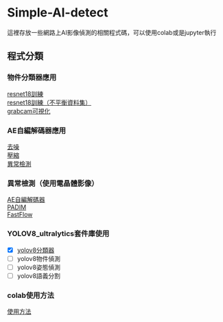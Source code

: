# Simple-AI-detect

這裡存放一些網路上AI影像偵測的相關程式碼，可以使用colab或是jupyter執行

 ## 程式分類
 ### 物件分類器應用
 [resnet18訓練](https://github.com/tetenlost/Simple-AI-detect/blob/main/resnet18_%E8%A8%93%E7%B7%B4.ipynb)  
[resnet18訓練（不平衡資料集）](https://github.com/tetenlost/Simple-AI-detect/blob/main/resnet18_%E8%A8%93%E7%B7%B4for%E4%B8%8D%E5%B9%B3%E8%A1%A1%E8%A8%93%E7%B7%B4%E8%B3%87%E6%96%99%E9%9B%86.ipynb)  
[grabcam可視化](https://github.com/tetenlost/Simple-AI-detect/blob/main/gradcam%E5%81%B5%E6%B8%AC%E7%B5%90%E6%9E%9C%E5%8F%AF%E8%A6%96%E5%8C%96.ipynb)  
### AE自編解碼器應用
[去噪](https://github.com/tetenlost/Simple-AI-detect/blob/main/AutoEncoder_%E5%8E%BB%E5%99%AA.ipynb)  
[壓縮](https://github.com/tetenlost/Simple-AI-detect/blob/main/AutoEncoder_%E5%A3%93%E7%B8%AE.ipynb)  
[異常檢測](https://github.com/tetenlost/Simple-AI-detect/blob/main/AutoEncoder_%E7%95%B0%E5%B8%B8%E6%AA%A2%E6%B8%AC.ipynb)  
### 異常檢測（使用電晶體影像）  
[AE自編解碼器](https://github.com/tetenlost/Simple-AI-detect/blob/main/AutoEncoder%E7%95%B0%E5%B8%B8%E6%AA%A2%E6%B8%AC%EF%BC%88%E9%9B%BB%E6%99%B6%E9%AB%94%E5%BD%B1%E5%83%8F%EF%BC%89.ipynb)  
[PADIM](https://github.com/tetenlost/Simple-AI-detect/blob/main/PADIM%E7%95%B0%E5%B8%B8%E6%AA%A2%E6%B8%AC_%EF%BC%88%E4%BD%BF%E7%94%A8%E9%9B%BB%E6%99%B6%E9%AB%94%E5%BD%B1%E5%83%8F%EF%BC%89.ipynb)  
[FastFlow](https://github.com/tetenlost/Simple-AI-detect/blob/main/fastflow%E7%95%B0%E5%B8%B8%E6%AA%A2%E6%B8%AC%EF%BC%88%E4%BD%BF%E7%94%A8%E9%9B%BB%E6%99%B6%E9%AB%94%E5%BD%B1%E5%83%8F%EF%BC%89.ipynb)  
### YOLOV8_ultralytics套件庫使用
- [x] [yolov8分類器](https://github.com/tetenlost/Simple-AI-detect/blob/main/YOLOv8%E7%89%A9%E4%BB%B6%E5%88%86%E9%A1%9E%E5%99%A8.ipynb)  
- [ ] yolov8物件偵測  
- [ ] yolov8姿態偵測  
- [ ] yolov8語義分割
### colab使用方法
[使用方法](https://github.com/tetenlost/Simple-AI-detect/blob/main/colab.md)
